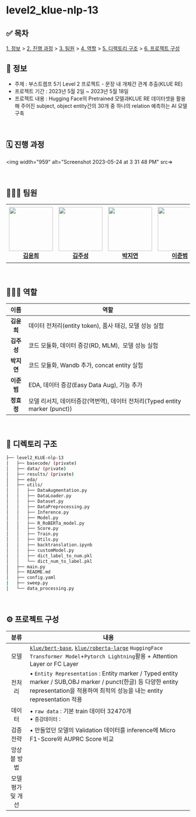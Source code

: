# level2_klue-nlp-13

## ✅ 목차
[1. 정보](##📜-정보) > [2. 진행 과정](##🗓️-진행-과정) > [3. 팀원](##👨🏼‍💻-팀원) > [4. 역할](##🧑🏻‍🔧-역할) > [5. 디렉토리 구조](##📁-디렉토리-구조) > [6. 프로젝트 구성](##⚙️-프로젝트-구성)

## 📜 정보
- 주제 : 부스트캠프 5기 Level 2 프로젝트 - 문장 내 개체간 관계 추출(KLUE RE)
- 프로젝트 기간 : 2023년 5월 2일 ~ 2023년 5월 18일
- 프로젝트 내용 : Hugging Face의 Pretrained 모델과KLUE RE 데이터셋을 활용해 주어진 subject, object entity간의 30개 중 하나의 relation 예측하는 AI 모델 구축

<br>

## 🗓️ 진행 과정

<img width="959" alt="Screenshot 2023-05-24 at 3 31 48 PM" src=>

<br>

## 👨🏼‍💻 팀원

<table>
    <tr height="160px">
        <td align="center" width="150px">
            <a href="https://github.com/Yunhee000"><img height="120px" width="120px" src="https://avatars.githubusercontent.com/Yunhee000"/></a>
            <br/>
            <a href="https://github.com/Yunhee000"><strong>김윤희</strong></a>
            <br />
        </td>
        <td align="center" width="150px">
            <a href="https://github.com/8804who"><img height="120px" width="120px" src="https://avatars.githubusercontent.com/8804who"/></a>
            <br/>
            <a href="https://github.com/8804who"><strong>김주성</strong></a>
            <br />
        </td>
        <td align="center" width="150px">
            <a href="https://github.com/ella0106"><img height="120px" width="120px" src="https://avatars.githubusercontent.com/ella0106"/></a>
            <br/>
            <a href="https://github.com/ella0106"><strong>박지연</strong></a>
            <br />
        </td>
        <td align="center" width="150px">
            <a href="https://github.com/bom1215"><img height="120px" width="120px" src="https://avatars.githubusercontent.com/bom1215"/></a>
            <br/>
            <a href="https://github.com/bom1215"><strong>이준범</strong></a>
            <br />
        </td>
        <td align="center" width="150px">
            <a href="https://github.com/HYOJUNG08"><img height="120px" width="120px" src="https://avatars.githubusercontent.com/HYOJUNG08"/></a>
            <br/>
            <a href="https://github.com/HYOJUNG08"><strong>정효정</strong></a>
            <br />
        </td>
    </tr>
</table>
<br>

## 🧑🏻‍🔧 역할

| 이름 | 역할 |
| :----: | --- |
| **김윤희** | 데이터 전처리(entity token), 품사 태깅, 모델 성능 실험 |
| **김주성** | 코드 모듈화, 데이터 증강(RD, MLM),  모델 성능 실험 |
| **박지연** | 코드 모듈화, Wandb 추가, concat entity 실험 |
| **이준범** | EDA, 데이터 증강(Easy Data Aug), 기능 추가 |
| **정효정** | 모델 리서치, 데이터증강(역번역), 데이터 전처리(Typed entity marker (punct)) |

<br>

## 📁 디렉토리 구조

```bash
├── level2_KLUE-nlp-13
|   ├── basecode/ (private)
│   ├── data/ (private)
│   ├── results/ (private)
│   ├── eda/
│   ├── utils/
│   │   ├── DataAugmentation.py
│   │   ├── DataLoader.py
│   │   ├── Dataset.py
│   │   ├── DataPreprocessing.py
│   │   ├── Inference.py
│   │   ├── Model.py
│   │   ├── R_RoBERTa_model.py
│   │   ├── Score.py
│   │   ├── Train.py
│   │   ├── Utils.py
│   │   ├── backtranslation.ipynb
│   │   ├── customModel.py
│   │   ├── dict_label_to_num.pkl
│   │   └── dict_num_to_label.pkl
│   ├── main.py
│   ├── README.md
│   ├── config.yaml
|   ├── sweep.py
│   └── data_processing.py
```
<br>

## ⚙️ 프로젝트 구성

|분류|내용|
|:--:|--|
|모델|[`klue/bert-base`](https://huggingface.co/klue/bert-base), [`klue/roberta-large`](https://huggingface.co/klue/roberta-large) `HuggingFace Transformer Model`+`Pytorch Lightning`활용 + Attention Layer or FC Layer|
|전처리|• `Entity Representation` : Entity marker / Typed entity marker / SUB,OBJ marker / punct(한글) 등 다양한 entity representation을 적용하여 최적의 성능을 내는 entity representation 적용 |• Evaluation 단계의 피어슨 상관 계수를 일차적으로 비교<br>• 기존 SOTA 모델과 성능이 비슷한 모델을 제출하여 public 점수를 확인하여 이차 검증|
|데이터|• `raw data` : 기본 train 데이터 32470개 <br>• `증강데이터` : |
|검증 전략|• 만들었던 모델의 Validation 데이터를 inference에 Micro F1-Score와 AUPRC Score 비교|
|앙상블 방법| |
|모델 평가 및 개선||

<br>
